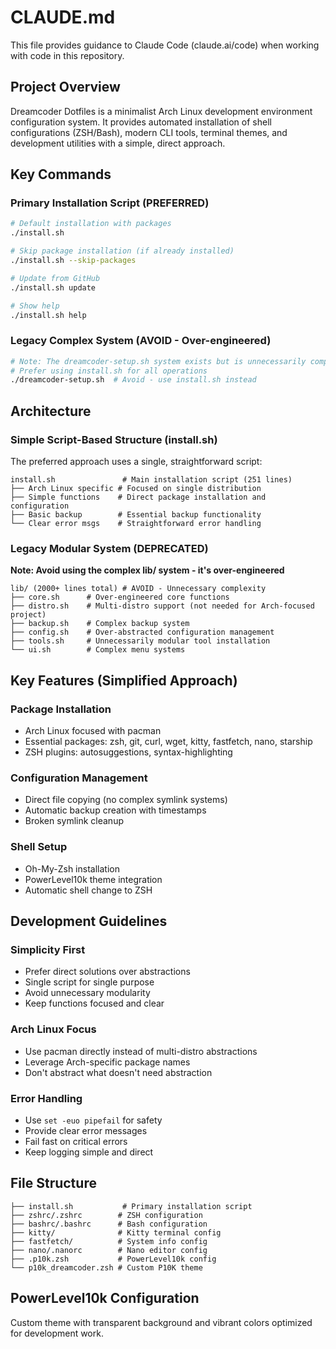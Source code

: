 # CLAUDE.md

This file provides guidance to Claude Code (claude.ai/code) when working with code in this repository.

## Project Overview

Dreamcoder Dotfiles is a minimalist Arch Linux development environment configuration system. It provides automated installation of shell configurations (ZSH/Bash), modern CLI tools, terminal themes, and development utilities with a simple, direct approach.

## Key Commands

### Primary Installation Script (PREFERRED)
```bash
# Default installation with packages
./install.sh

# Skip package installation (if already installed)
./install.sh --skip-packages

# Update from GitHub
./install.sh update

# Show help
./install.sh help
```

### Legacy Complex System (AVOID - Over-engineered)
```bash
# Note: The dreamcoder-setup.sh system exists but is unnecessarily complex
# Prefer using install.sh for all operations
./dreamcoder-setup.sh  # Avoid - use install.sh instead
```

## Architecture

### Simple Script-Based Structure (install.sh)
The preferred approach uses a single, straightforward script:

```
install.sh               # Main installation script (251 lines)
├── Arch Linux specific # Focused on single distribution
├── Simple functions    # Direct package installation and configuration
├── Basic backup        # Essential backup functionality
└── Clear error msgs    # Straightforward error handling
```

### Legacy Modular System (DEPRECATED)
**Note: Avoid using the complex lib/ system - it's over-engineered**

```
lib/ (2000+ lines total) # AVOID - Unnecessary complexity
├── core.sh      # Over-engineered core functions
├── distro.sh    # Multi-distro support (not needed for Arch-focused project)
├── backup.sh    # Complex backup system
├── config.sh    # Over-abstracted configuration management
├── tools.sh     # Unnecessarily modular tool installation
└── ui.sh        # Complex menu systems
```

## Key Features (Simplified Approach)

### Package Installation
- Arch Linux focused with pacman
- Essential packages: zsh, git, curl, wget, kitty, fastfetch, nano, starship
- ZSH plugins: autosuggestions, syntax-highlighting

### Configuration Management
- Direct file copying (no complex symlink systems)
- Automatic backup creation with timestamps
- Broken symlink cleanup

### Shell Setup
- Oh-My-Zsh installation
- PowerLevel10k theme integration
- Automatic shell change to ZSH

## Development Guidelines

### Simplicity First
- Prefer direct solutions over abstractions
- Single script for single purpose
- Avoid unnecessary modularity
- Keep functions focused and clear

### Arch Linux Focus
- Use pacman directly instead of multi-distro abstractions
- Leverage Arch-specific package names
- Don't abstract what doesn't need abstraction

### Error Handling
- Use `set -euo pipefail` for safety
- Provide clear error messages
- Fail fast on critical errors
- Keep logging simple and direct

## File Structure

```
├── install.sh           # Primary installation script
├── zshrc/.zshrc        # ZSH configuration
├── bashrc/.bashrc      # Bash configuration
├── kitty/              # Kitty terminal config
├── fastfetch/          # System info config
├── nano/.nanorc        # Nano editor config
├── .p10k.zsh           # PowerLevel10k config
└── p10k_dreamcoder.zsh # Custom P10K theme
```

## PowerLevel10k Configuration
Custom theme with transparent background and vibrant colors optimized for development work.